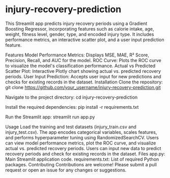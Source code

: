 # injury-recovery-prediction
This Streamlit app predicts injury recovery periods using a Gradient Boosting Regressor, incorporating features such as calorie intake, age, weight, fitness level, gender, type, and encoded injury type. It includes performance metrics, an interactive scatter plot, and a user input prediction feature.

Features
Model Performance Metrics: Displays MSE, MAE, R² Score, Precision, Recall, and AUC for the model.
ROC Curve: Plots the ROC curve to visualize the model's classification performance.
Actual vs Predicted Scatter Plot: Interactive Plotly chart showing actual vs. predicted recovery periods.
User Input Prediction: Accepts user input for new predictions and checks for existing records in the dataset.
Installation
Clone the repository:
git clone https://github.com/your_username/injury-recovery-prediction.git

Navigate to the project directory:
cd injury-recovery-prediction

Install the required dependencies:
pip install -r requirements.txt

Run the Streamlit app:
streamlit run app.py

Usage
Load the training and test datasets (injury_train.csv and injury_test.csv).
The app encodes categorical variables, scales features, and performs hyperparameter tuning using RandomizedSearchCV.
Users can view model performance metrics, plot the ROC curve, and visualize actual vs. predicted recovery periods.
Users can input new data to predict recovery periods and check for existing records in the dataset.
Files
app.py: Main Streamlit application code.
requirements.txt: List of required Python packages.
Contributing
Contributions are welcome! Please submit a pull request or open an issue for any changes or suggestions.
